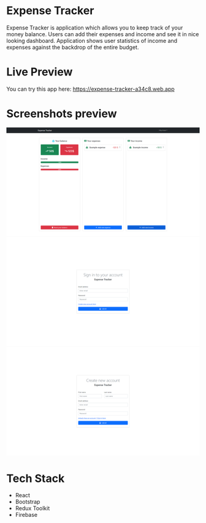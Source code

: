 # Expense Tracker
Expense Tracker is application which allows you to keep track of your money balance. Users can add their expenses and income and see it in nice looking dashboard. Application shows user statistics of income and expenses against the backdrop of the entire budget.

# Live Preview
You can try this app here: https://expense-tracker-a34c8.web.app

# Screenshots preview 
![index screenshot](screenshots/index_screenshot.png)
<br />
![login screenshot](screenshots/login_screenshot.png)
<br />
![register screenshot](screenshots/register_screenshot.png)

# Tech Stack
+ React
+ Bootstrap
+ Redux Toolkit
+ Firebase
